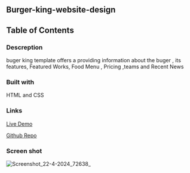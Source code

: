 ## Burger-king-website-design

## Table of Contents

### Descreption
buger king template offers a providing  information about the buger , its features, 
Featured Works, Food Menu , Pricing ,teams and Recent News 

### Built with
HTML and CSS

### Links
[Live Demo]( https://ahmedzakariahabib.github.io/Burger-king-website-design/)

[Github Repo](https://github.com/ahmedzakariahabib/Burger-king-website-design)

### Screen shot

![Screenshot_22-4-2024_72638_](https://github.com/ahmedzakariahabib/Burger-king-website-design/assets/109096633/b156b695-f700-4f36-b26b-18223903be7a)






